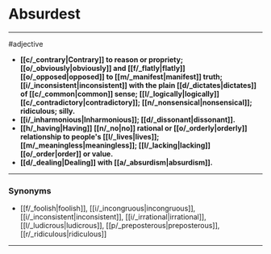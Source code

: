 # Absurdest
---
#adjective
- **[[c/_contrary|Contrary]] to reason or propriety; [[o/_obviously|obviously]] and [[f/_flatly|flatly]] [[o/_opposed|opposed]] to [[m/_manifest|manifest]] truth; [[i/_inconsistent|inconsistent]] with the plain [[d/_dictates|dictates]] of [[c/_common|common]] sense; [[l/_logically|logically]] [[c/_contradictory|contradictory]]; [[n/_nonsensical|nonsensical]]; ridiculous; silly.**
- **[[i/_inharmonious|Inharmonious]]; [[d/_dissonant|dissonant]].**
- **[[h/_having|Having]] [[n/_no|no]] rational or [[o/_orderly|orderly]] relationship to people's [[l/_lives|lives]]; [[m/_meaningless|meaningless]]; [[l/_lacking|lacking]] [[o/_order|order]] or value.**
- **[[d/_dealing|Dealing]] with [[a/_absurdism|absurdism]].**
---
### Synonyms
- [[f/_foolish|foolish]], [[i/_incongruous|incongruous]], [[i/_inconsistent|inconsistent]], [[i/_irrational|irrational]], [[l/_ludicrous|ludicrous]], [[p/_preposterous|preposterous]], [[r/_ridiculous|ridiculous]]
---
